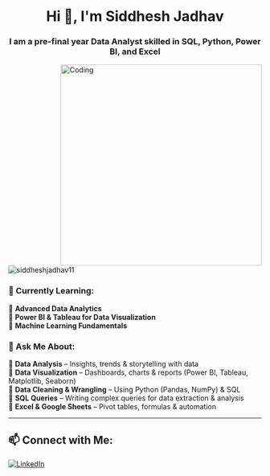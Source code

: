 
<h1 align="center">Hi 👋, I'm Siddhesh Jadhav</h1>




<h3 align="center">I am a pre-final year Data Analyst skilled in SQL, Python, Power BI, and Excel</h3>

<img align="right" alt="Coding" width="400" src="https://mir-s3-cdn-cf.behance.net/project_modules/fs/eef76b143584307.627d06916ce10.gif">  

<p align="left"> <img src="https://komarev.com/ghpvc/?username=siddheshjadhav11&label=Profile%20views&color=0e75b6&style=flat" alt="siddheshjadhav11" /> </p>

### 🌱 Currently Learning:  
📌 **Advanced Data Analytics**  
📌 **Power BI & Tableau for Data Visualization**  
📌 **Machine Learning Fundamentals**  

### 💬 Ask Me About:  
🔹 **Data Analysis** – Insights, trends & storytelling with data  
🔹 **Data Visualization** – Dashboards, charts & reports (Power BI, Tableau, Matplotlib, Seaborn)  
🔹 **Data Cleaning & Wrangling** – Using Python (Pandas, NumPy) & SQL  
🔹 **SQL Queries** – Writing complex queries for data extraction & analysis  
🔹 **Excel & Google Sheets** – Pivot tables, formulas & automation  



---

## 📫 Connect with Me:
[![LinkedIn](https://img.shields.io/badge/LinkedIn-%230077B5.svg?style=for-the-badge&logo=linkedin&logoColor=white)](https://www.linkedin.com/in/siddhesh-jadhav07/)  

